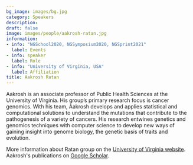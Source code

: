 ```yaml
---
bg_image: images/bg.jpg
category: Speakers
description: 
draft: false
image: images/people/aakrosh-ratan.jpg
information:
- info: "NGSchool2020, NGSymposium2020, NGSprint2021"
  label: Events
- info: speaker
  label: Role
- info: "University of Virginia, USA"
  label: Affiliation
title: Aakrosh Ratan
---
```


Aakrosh  is an associate professor of Public Health Sciences at the University of Virginia. His group’s primary research focus is cancer genomics. With his team, Aakrosh develops and applies statistical and computational solutions to understand the mutations that contribute to the pathogenesis of a variety of cancers. His research entwines genetics and genomics techniques with computer science to develop new ways of gaining insight into genome biology, the genetic basis of traits and evolution.  
   
More information about Ratan group on the [University of Virginia website](https://med.virginia.edu/cphg/aakrosh-ratan/). Aakrosh's publications on
[Google Scholar](https://scholar.google.com/citations?user=6hjjIzMAAAAJ).
